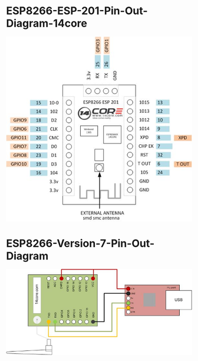 # ESP8266-ESP-201-Pin-Out-Diagram-14core

![](../images/useful/ESP8266-ESP-201-Pin-Out-Diagram-14core.jpg)

# ESP8266-Version-7-Pin-Out-Diagram

![](../images/useful/ESP8266-Version-7-Pin-Out-Diagram.jpg)
